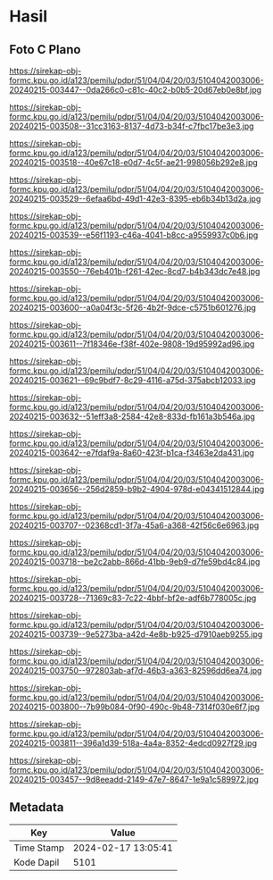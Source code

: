 # Hasil

## Foto C Plano

https://sirekap-obj-formc.kpu.go.id/a123/pemilu/pdpr/51/04/04/20/03/5104042003006-20240215-003447--0da266c0-c81c-40c2-b0b5-20d67eb0e8bf.jpg

https://sirekap-obj-formc.kpu.go.id/a123/pemilu/pdpr/51/04/04/20/03/5104042003006-20240215-003508--31cc3163-8137-4d73-b34f-c7fbc17be3e3.jpg

https://sirekap-obj-formc.kpu.go.id/a123/pemilu/pdpr/51/04/04/20/03/5104042003006-20240215-003518--40e67c18-e0d7-4c5f-ae21-998056b292e8.jpg

https://sirekap-obj-formc.kpu.go.id/a123/pemilu/pdpr/51/04/04/20/03/5104042003006-20240215-003529--6efaa6bd-49d1-42e3-8395-eb6b34b13d2a.jpg

https://sirekap-obj-formc.kpu.go.id/a123/pemilu/pdpr/51/04/04/20/03/5104042003006-20240215-003539--e56f1193-c46a-4041-b8cc-a9559937c0b6.jpg

https://sirekap-obj-formc.kpu.go.id/a123/pemilu/pdpr/51/04/04/20/03/5104042003006-20240215-003550--76eb401b-f261-42ec-8cd7-b4b343dc7e48.jpg

https://sirekap-obj-formc.kpu.go.id/a123/pemilu/pdpr/51/04/04/20/03/5104042003006-20240215-003600--a0a04f3c-5f26-4b2f-9dce-c5751b601276.jpg

https://sirekap-obj-formc.kpu.go.id/a123/pemilu/pdpr/51/04/04/20/03/5104042003006-20240215-003611--7f18346e-f38f-402e-9808-19d95992ad96.jpg

https://sirekap-obj-formc.kpu.go.id/a123/pemilu/pdpr/51/04/04/20/03/5104042003006-20240215-003621--69c9bdf7-8c29-4116-a75d-375abcb12033.jpg

https://sirekap-obj-formc.kpu.go.id/a123/pemilu/pdpr/51/04/04/20/03/5104042003006-20240215-003632--51eff3a8-2584-42e8-833d-fb161a3b546a.jpg

https://sirekap-obj-formc.kpu.go.id/a123/pemilu/pdpr/51/04/04/20/03/5104042003006-20240215-003642--e7fdaf9a-8a60-423f-b1ca-f3463e2da431.jpg

https://sirekap-obj-formc.kpu.go.id/a123/pemilu/pdpr/51/04/04/20/03/5104042003006-20240215-003656--256d2859-b9b2-4904-978d-e04341512844.jpg

https://sirekap-obj-formc.kpu.go.id/a123/pemilu/pdpr/51/04/04/20/03/5104042003006-20240215-003707--02368cd1-3f7a-45a6-a368-42f56c6e6963.jpg

https://sirekap-obj-formc.kpu.go.id/a123/pemilu/pdpr/51/04/04/20/03/5104042003006-20240215-003718--be2c2abb-866d-41bb-9eb9-d7fe59bd4c84.jpg

https://sirekap-obj-formc.kpu.go.id/a123/pemilu/pdpr/51/04/04/20/03/5104042003006-20240215-003728--71369c83-7c22-4bbf-bf2e-adf6b778005c.jpg

https://sirekap-obj-formc.kpu.go.id/a123/pemilu/pdpr/51/04/04/20/03/5104042003006-20240215-003739--9e5273ba-a42d-4e8b-b925-d7910aeb9255.jpg

https://sirekap-obj-formc.kpu.go.id/a123/pemilu/pdpr/51/04/04/20/03/5104042003006-20240215-003750--972803ab-af7d-46b3-a363-82596dd6ea74.jpg

https://sirekap-obj-formc.kpu.go.id/a123/pemilu/pdpr/51/04/04/20/03/5104042003006-20240215-003800--7b99b084-0f90-490c-9b48-7314f030e6f7.jpg

https://sirekap-obj-formc.kpu.go.id/a123/pemilu/pdpr/51/04/04/20/03/5104042003006-20240215-003811--396a1d39-518a-4a4a-8352-4edcd0927f29.jpg

https://sirekap-obj-formc.kpu.go.id/a123/pemilu/pdpr/51/04/04/20/03/5104042003006-20240215-003457--9d8eeadd-2149-47e7-8647-1e9a1c589972.jpg


## Metadata

| Key        | Value               |
| ---------- | ------------------- |
| Time Stamp | 2024-02-17 13:05:41 |
| Kode Dapil | 5101                |



